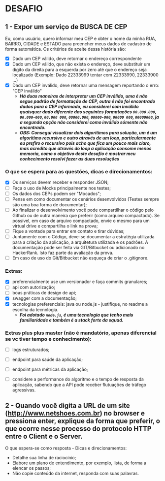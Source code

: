 # DESAFIO

## 1 - Expor um serviço de BUSCA DE CEP
Eu, como usuário, quero informar meu CEP e obter o nome da minha
RUA, BAIRRO, CIDADE e ESTADO para preencher meus dados de cadastro de forma automática.
Os critérios de aceite dessa história são:
- [x] Dado um CEP válido, deve retornar o endereço correspondente
- [x] Dado um CEP válido, que não exista o endereço, deve substituir um dígito da direita para a esquerda por zero até que o endereço seja localizado (Exemplo: Dado 22333999 tentar com 22333990, 22333900 …)
- [x] Dado um CEP inválido, deve retornar uma mensagem reportando o erro: "CEP inválido"
  - ***Há duas maneiras de interpretar um CEP inválido, uma é não segue padrão de formatação de CEP, outra é não foi encontrado dados para o CEP informado, eu considerei com  inválido quaisquer dado diferente das seguintes formatações `00.000.000`, `00.000-000`, `00.000 000`, `00000.000`, `00000-000`, `00000 000`, `00000000`, ja a segunda opção não considerei como inválido sómente não encontrado.***
  - ***OBS: Consegui visualizar dois algoritimos para solução, um é um algoritimo recursivo e outro através de um loop, particularmente eu prefiro o recursivo pois acho que fica um pouco mais claro, mas acredito que através do loop a aplicação consome menos memoria, como o objetivo deste desafio é mostrar meu conhecimento resolvi fazer as duas resoluções***
### O que se espera para as questões, dicas e direcionamentos:
- [x] Os serviços devem receber e responder JSON;
- [ ] Faça o uso de Mocks principalmente nos testes;
- [ ] Os dados dos CEPs podem ser "Mocados";
- [ ] Pense em como documentar os cenários desenvolvidos (Testes sempre são uma boa forma de documentar);
- [ ] Ao finalizar o desenvolvimento você pode compartilhar o código pelo Github ou de outra maneira que preferir (como arquivo compactado). Se possível, em caso de arquivo compactado, envie o mesmo para um virtual drive e compartilha o link na prova;
- [ ] Fique a vontade para entrar em contato e tirar dúvidas;
- [ ] Juntamente com o Código, deve-se documentar a estratégia utilizada para a criação da aplicação, a arquitetura utilizada e os padrões. A documentação pode ser feita via GIT/Bitbucket ou adicionado no HackerRank. Isto faz parte da avaliação da prova.
- [ ] Em caso de uso do Git/Bitbucket não esqueça de criar o .gitignore.
### Extras:
- [x] preferencialmente use um versionador e faça commits granulares;
- [ ] api com autorização;
- [ ] boas práticas de design de api;
- [x] swagger com a documentação;
- [x] tecnologias preferenciais: java ou node.js - justifique, no readme a escolha da tecnologia.
  -  ***Foi adotado `node.js`, é uma tecnologia que tenho mais familiaridade e também é a stack forte da squad.***
### Extras plus plus master (não é mandatório, apenas diferencial se vc tiver tempo e conhecimento):
- [ ] logs estruturados;
- [ ] endpoint para saúde da aplicação;
- [ ] endpoint para métricas da aplicação;
- [ ] considere a performance do algoritmo e o tempo de resposta da aplicação, sabendo que a API  pode receber flutuações de tráfego agressivas.


## 2 - Quando você digita a URL de um site (http://www.netshoes.com.br) no browser e pressiona enter, explique da forma que preferir, o que ocorre nesse processo do protocolo HTTP entre o Client e o Server.
O que espera-se como resposta - Dicas e direcionamentos:
- Detalhe sua linha de raciocínio;
- Elabore um plano de entendimento, por exemplo, lista, de forma a elencar os passos;
- Não copie conteúdo da internet, responda com suas palavras.




